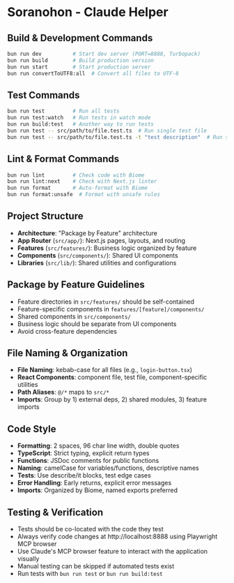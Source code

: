 # Soranohon - Claude Helper

## Build & Development Commands
```bash
bun run dev          # Start dev server (PORT=8888, Turbopack)
bun run build        # Build production version
bun run start        # Start production server
bun run convertToUTF8:all  # Convert all files to UTF-8
```

## Test Commands
```bash
bun run test         # Run all tests
bun run test:watch   # Run tests in watch mode
bun run build:test   # Another way to run tests
bun run test -- src/path/to/file.test.ts  # Run single test file
bun run test -- src/path/to/file.test.ts -t "test description"  # Run specific test
```

## Lint & Format Commands
```bash
bun run lint         # Check code with Biome
bun run lint:next    # Check with Next.js linter
bun run format       # Auto-format with Biome
bun run format:unsafe  # Format with unsafe rules
```

## Project Structure
- **Architecture**: "Package by Feature" architecture
- **App Router** (`src/app/`): Next.js pages, layouts, and routing
- **Features** (`src/features/`): Business logic organized by feature
- **Components** (`src/components/`): Shared UI components
- **Libraries** (`src/lib/`): Shared utilities and configurations

## Package by Feature Guidelines
- Feature directories in `src/features/` should be self-contained
- Feature-specific components in `features/[feature]/components/`
- Shared components in `src/components/`
- Business logic should be separate from UI components
- Avoid cross-feature dependencies

## File Naming & Organization
- **File Naming**: kebab-case for all files (e.g., `login-button.tsx`)
- **React Components**: component file, test file, component-specific utilities
- **Path Aliases**: `@/*` maps to `src/*`
- **Imports**: Group by 1) external deps, 2) shared modules, 3) feature imports

## Code Style
- **Formatting**: 2 spaces, 96 char line width, double quotes
- **TypeScript**: Strict typing, explicit return types
- **Functions**: JSDoc comments for public functions
- **Naming**: camelCase for variables/functions, descriptive names
- **Tests**: Use describe/it blocks, test edge cases
- **Error Handling**: Early returns, explicit error messages
- **Imports**: Organized by Biome, named exports preferred

## Testing & Verification
- Tests should be co-located with the code they test
- Always verify code changes at http://localhost:8888 using Playwright MCP browser
- Use Claude's MCP browser feature to interact with the application visually
- Manual testing can be skipped if automated tests exist
- Run tests with `bun run test` or `bun run build:test`
